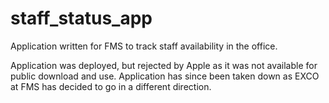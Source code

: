# staff_status_app
Application written for FMS to track staff availability in the office.

Application was deployed, but rejected by Apple as it was not available for public download and use.
Application has since been taken down as EXCO at FMS has decided to go in a different direction.
